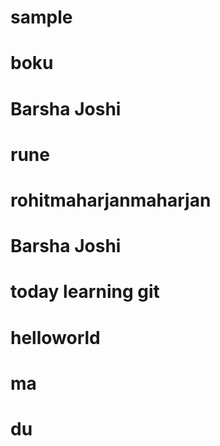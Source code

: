 # sample

# boku

# Barsha Joshi

# rune
# rohitmaharjanmaharjan


# Barsha Joshi

# today learning git

# helloworld

# ma

# du
